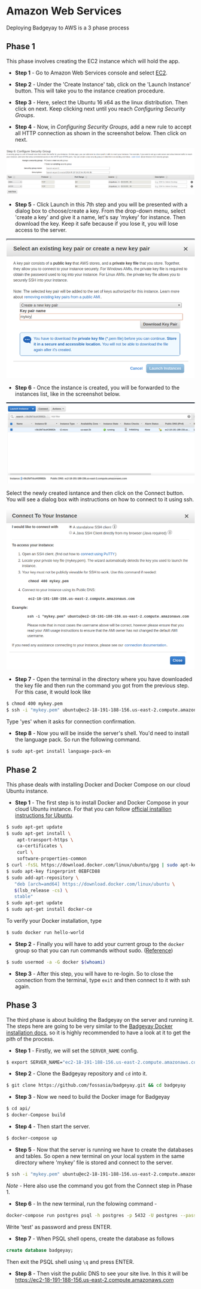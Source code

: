 # Amazon Web Services

Deploying Badgeyay to AWS is a 3 phase process

## Phase 1

This phase involves creating the EC2 instance which will hold the app.

* **Step 1** - Go to Amazon Web Services console and select [EC2](https://console.aws.amazon.com/ec2/).

* **Step 2** - Under the 'Create Instance' tab, click on the 'Launch Instance' button. This will take you to the instance creation procedure.

* **Step 3** - Here, select the Ubuntu 16 x64 as the linux distribution. Then click on next. Keep clicking next until you reach *Configuring Security Groups*.

* **Step 4** - Now, in *Configuring Security Groups*, add a new rule to accept all HTTP connection as shown in the screenshot below. Then click on next.

![aws1](images/aws1.png)

* **Step 5** - Click Launch in this 7th step and you will be presented with a dialog box to choose/create a key. From the drop-down menu, select 'create a key' and give it a name, let's say 'mykey' for instance.
Then download the key. Keep it safe because if you lose it, you will lose access to the server.

![aws4](images/aws4.png)

* **Step 6** - Once the instance is created, you will be forwarded to the instances list, like in the screenshot below.

![aws3](images/aws3.png)

Select the newly created isntance and then click on the Connect button. You will see a dialog box with instructions on how to connect to it using ssh.

![aws2](images/aws2.png)

* **Step 7** - Open the terminal in the directory where you have downloaded the key file and then run the command you got from the previous step. For this case, it would look like

```sh
$ chmod 400 mykey.pem
$ ssh -i "mykey.pem" ubuntu@ec2-18-191-188-156.us-east-2.compute.amazonaws.com
```

Type 'yes' when it asks for connection confirmation.

* **Step 8** - Now you will be inside the server's shell. You'd need to install the language pack. So run the following command.

```sh
$ sudo apt-get install language-pack-en
```

## Phase 2

This phase deals with installing Docker and Docker Compose on our cloud Ubuntu instance.

* **Step 1** - The first step is to install Docker and Docker Compose in your cloud Ubuntu instance. For that you can follow [official installion instructions for Ubuntu](https://docs.docker.com/engine/installation/linux/ubuntulinux/).

```sh
$ sudo apt-get update
$ sudo apt-get install \
    apt-transport-https \
    ca-certificates \
    curl \
    software-properties-common
$ curl -fsSL https://download.docker.com/linux/ubuntu/gpg | sudo apt-key add -
$ sudo apt-key fingerprint 0EBFCD88
$ sudo add-apt-repository \
   "deb [arch=amd64] https://download.docker.com/linux/ubuntu \
   $(lsb_release -cs) \
   stable"
$ sudo apt-get update
$ sudo apt-get install docker-ce
```

To verify your Docker installation, type

```sh
$ sudo docker run hello-world
```

* **Step 2** - Finally you will have to add your current group to the `docker` group so that you can run commands without sudo.
([Reference](http://docs.aws.amazon.com/AmazonECS/latest/developerguide/docker-basics.html#install_docker))

```sh
$ sudo usermod -a -G docker $(whoami)
```

* **Step 3** - After this step, you will have to re-login. So to close the connection from the terminal, type `exit` and then connect to it with ssh again.

## Phase 3

The third phase is about building the Badgeyay on the server and running it. The steps here are going to be very similar to the [Badgeyay Docker installation docs](docker.md), so it is highly recommended to have a look at it to get the pith of the process.

* **Step 1** - Firstly, we will set the `SERVER_NAME` config.

```sh
$ export SERVER_NAME="ec2-18-191-188-156.us-east-2.compute.amazonaws.com"
```

* **Step 2** - Clone the Badgeyay repository and `cd` into it.

```sh
$ git clone https://github.com/fossasia/badgeyay.git && cd badgeyay
```

* **Step 3** - Now we need to build the Docker image for Badgeyay

```sh
$ cd api/
$ docker-Compose build
```

* **Step 4** - Then start the server.

```sh
$ docker-compose up
```
* **Step 5** - Now that the server is running we have to create the databases and tables. So open a new terminal on your local system in the same directory where 'mykey' file is stored and connect to the server.

```sh
$ ssh -i "mykey.pem" ubuntu@ec2-18-191-188-156.us-east-2.compute.amazonaws.com
```

*Note -* Here also use the command you got from the Connect step in Phase 1.

* **Step 6** - In the new terminal, run the folowing command -

```bash
docker-compose run postgres psql -h postgres -p 5432 -U postgres --password
```

Write 'test' as password and press ENTER.

* **Step 7** - When PSQL shell opens, create the database as follows

```sql
create database badgeyay;
```

Then exit the PSQL shell using `\q` and press ENTER.

* **Step 8** - Then visit the public DNS to see your site live. In this it will be
https://ec2-18-191-188-156.us-east-2.compute.amazonaws.com
